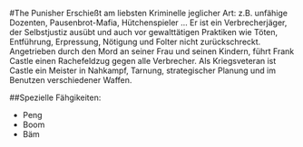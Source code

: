 #The Punisher
Erschießt am liebsten Kriminelle jeglicher Art: z.B. unfähige Dozenten, Pausenbrot-Mafia, Hütchenspieler … Er ist ein Verbrecherjäger, der Selbstjustiz ausübt und auch vor gewalttätigen Praktiken wie Töten, Entführung, Erpressung, Nötigung und Folter nicht zurückschreckt. Angetrieben durch den Mord an seiner Frau und seinen Kindern, führt Frank Castle einen Rachefeldzug gegen alle Verbrecher. Als Kriegsveteran ist Castle ein Meister in Nahkampf, Tarnung, strategischer Planung und im Benutzen verschiedener Waffen.

##Spezielle Fähgikeiten:
* Peng
* Boom
* Bäm